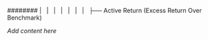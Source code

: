 ######## |   |   |   |   |   |   |   ├── Active Return (Excess Return Over Benchmark)

*Add content here*
